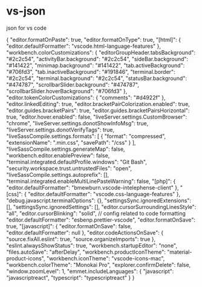 # vs-json
json for vs code 

{
"editor.formatOnPaste": true,
"editor.formatOnType": true,
"[html]": {
"editor.defaultFormatter": "vscode.html-language-features"
},
"workbench.colorCustomizations": {
"editorGroupHeader.tabsBackground": "#2c2c54",
"activityBar.background": "#2c2c54",
"sideBar.background": "#141422",
"minimap.background": "#141422",
"tab.activeBackground": "#706fd3",
"tab.inactiveBackground": "#191846",
"terminal.border": "#2c2c54",
"terminal.background": "#2c2c54",
"statusBar.background": "#474787",
"scrollbarSlider.background": "#474787",
"scrollbarSlider.hoverBackground": "#706fd3"
},
"editor.tokenColorCustomizations": {
"comments": "#d4922f"
},
"editor.linkedEditing": true,
"editor.bracketPairColorization.enabled": true,
"editor.guides.bracketPairs": true,
"editor.guides.bracketPairsHorizontal": true,
"editor.hover.enabled": false,
"liveServer.settings.CustomBrowser": "chrome",
"liveServer.settings.donotShowInfoMsg": true,
"liveServer.settings.donotVerifyTags": true,
"liveSassCompile.settings.formats": [
{
"format": "compressed",
"extensionName": ".min.css",
"savePath": "/css"
}
],
"liveSassCompile.settings.generateMap": false,
"workbench.editor.enablePreview": false,
"terminal.integrated.defaultProfile.windows": "Git Bash",
"security.workspace.trust.untrustedFiles": "open",
"liveSassCompile.settings.autoprefix": [],
"terminal.integrated.enableMultiLinePasteWarning": false,
"[php]": {
"editor.defaultFormatter": "bmewburn.vscode-intelephense-client"
},
"[css]": {
"editor.defaultFormatter": "vscode.css-language-features"
},
"debug.javascript.terminalOptions": {},
"settingsSync.ignoredExtensions": [],
"settingsSync.ignoredSettings": [],
"editor.cursorSurroundingLinesStyle": "all",
"editor.cursorBlinking": "solid",
// config related to code formatting
"editor.defaultFormatter": "esbenp.prettier-vscode",
"editor.formatOnSave": true,
"[javascript]": {
"editor.formatOnSave": false,
"editor.defaultFormatter": null
},
"editor.codeActionsOnSave": {
"source.fixAll.eslint": true,
"source.organizeImports": true
},
"eslint.alwaysShowStatus": true,
"workbench.startupEditor": "none",
"files.autoSave": "afterDelay",
"workbench.productIconTheme": "material-product-icons",
"workbench.iconTheme": "vscode-icons-mac",
"workbench.colorTheme": "Monokai Pro",
"explorer.confirmDelete": false,
"window.zoomLevel": 1,
"emmet.includeLanguages": {
"javascript": "javascriptreact",
"typescript": "typescriptreact"
}
}
